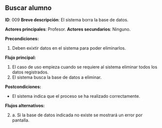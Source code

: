 ## Buscar alumno

**ID**: 009
**Breve descripción**: El sistema borra la base de datos.

**Actores principales**: Profesor.
**Actores secundarios**: Ninguno.

**Precondiciones:**

1. Deben exixtir datos en el sistema para poder eliminarlos.


**Flujo principal:**

1. El caso de uso empieza cuando se requiere al sistema eliminar todos los datos registrados.
2. El sistema busca la base de datos a eliminar.

**Postcondiciones:**

* El sistema indica que el proceso se ha realizado correctamente.

**Flujos alternativos:**

2. a. Si la base de datos indicada no existe se mostrará un error por pantalla.
